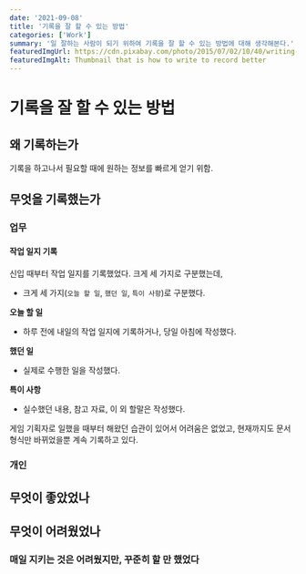 ```yaml
---
date: '2021-09-08'
title: '기록을 잘 할 수 있는 방법'
categories: ['Work']
summary: '일 잘하는 사람이 되기 위하여 기록을 잘 할 수 있는 방법에 대해 생각해본다.'
featuredImgUrl: https://cdn.pixabay.com/photo/2015/07/02/10/40/writing-828911_960_720.jpg
featuredImgAlt: Thumbnail that is how to write to record better
---
```


# 기록을 잘 할 수 있는 방법

## 왜 기록하는가

기록을 하고나서 필요할 때에 원하는 정보를 빠르게 얻기 위함.

## 무엇을 기록했는가

### 업무

#### 작업 일지 기록

신입 때부터 작업 일지를 기록했었다. 크게 세 가지로 구분했는데,
* 크게 세 가지(`오늘 할 일`, `했던 일`, `특이 사항`)로 구분했다.

**오늘 할 일**
* 하루 전에 내일의 작업 일지에 기록하거나, 당일 아침에 작성했다.

**했던 일**
* 실제로 수행한 일을 작성했다.

**특이 사항**
* 실수했던 내용, 참고 자료, 이 외 할말은 작성했다.

게임 기획자로 일했을 때부터 해왔던 습관이 있어서 어려움은 없었고, 현재까지도 문서 형식만 바뀌었을뿐 계속 기록하고 있다.

### 개인

## 무엇이 좋았었나

## 무엇이 어려웠었나

### 매일 지키는 것은 어려웠지만, 꾸준히 할 만 했었다

